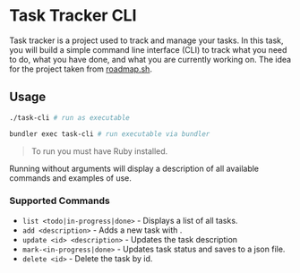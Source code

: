 # Task Tracker CLI

Task tracker is a project used to track and manage your tasks.
In this task, you will build a simple command line interface (CLI)
to track what you need to do, what you have done,
and what you are currently working on.
The idea for the project taken from [roadmap.sh](https://roadmap.sh/projects/task-tracker).

## Usage

```sh
./task-cli # run as executable

bundler exec task-cli # run executable via bundler
```

> To run you must have Ruby installed.

Running without arguments will display a description of
all available commands and examples of use.

### Supported Commands

- `list <todo|in-progress|done>` - Displays a list of all tasks.
- `add <description>` - Adds a new task with <description>.
- `update <id> <description>` - Updates the task description
- `mark-<in-progress|done>` - Updates task status and saves to a json file.
- `delete <id>` - Delete the task by id.

